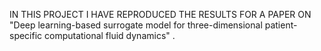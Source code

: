 IN THIS PROJECT I HAVE REPRODUCED THE RESULTS FOR A PAPER ON "Deep learning-based surrogate model for three-dimensional patient-specific computational fluid 
dynamics" . 
